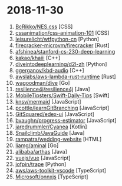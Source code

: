 # 2018-11-30

1. [BcRikko/NES.css](https://github.com/BcRikko/NES.css "NES-style CSS Framework | ファミコン風CSSフレームワーク") [CSS]
2. [cssanimation/css-animation-101](https://github.com/cssanimation/css-animation-101 "Learn how to bring animation to your web projects") [CSS]
3. [leisurelicht/wtfpython-cn](https://github.com/leisurelicht/wtfpython-cn "wtfpython的中文翻译/施工结束/ 能力有限，欢迎帮我改进翻译") [Python]
4. [firecracker-microvm/firecracker](https://github.com/firecracker-microvm/firecracker "Secure and fast microVMs for serverless computing.") [Rust]
5. [afshinea/stanford-cs-230-deep-learning](https://github.com/afshinea/stanford-cs-230-deep-learning "VIP cheatsheets for Stanford's CS 230 Deep Learning") 
6. [kakao/khaiii](https://github.com/kakao/khaiii "Kakao Hangul Analyzer III") [C++]
7. [diveintodeeplearning/d2l-zh](https://github.com/diveintodeeplearning/d2l-zh "《动手学深度学习》") [Python]
8. [ggerganov/kbd-audio](https://github.com/ggerganov/kbd-audio "Tools for capturing and analysing keyboard input paired with microphone capture") [C++]
9. [awslabs/aws-lambda-rust-runtime](https://github.com/awslabs/aws-lambda-rust-runtime "A Rust runtime for AWS Lambda") [Rust]
10. [wagoodman/dive](https://github.com/wagoodman/dive "A tool for exploring each layer in a docker image") [Go]
11. [resilience4j/resilience4j](https://github.com/resilience4j/resilience4j "Resilience4j is a fault tolerance library designed for Java8 and functional programming") [Java]
12. [MobileTipsters/Swift-Daily-Tips](https://github.com/MobileTipsters/Swift-Daily-Tips "Daily Tips From Swift World") [Swift]
13. [knsv/mermaid](https://github.com/knsv/mermaid "Generation of diagram and flowchart from text in a similar manner as markdown") [JavaScript]
14. [pcottle/learnGitBranching](https://github.com/pcottle/learnGitBranching "An interactive git visualization to challenge and educate!") [JavaScript]
15. [GitSquared/edex-ui](https://github.com/GitSquared/edex-ui "A science fiction terminal emulator designed for large touchscreens that runs on all major OSs.") [JavaScript]
16. [bvaughn/progress-estimator](https://github.com/bvaughn/progress-estimator "Logs a progress bar and estimation for how long a Promise will take to complete") [JavaScript]
17. [jaredrummler/Cyanea](https://github.com/jaredrummler/Cyanea "A theme engine for Android") [Kotlin]
18. [Snailclimb/JavaGuide](https://github.com/Snailclimb/JavaGuide "【Java学习+面试指南】 一份涵盖大部分Java程序员所需要掌握的核心知识。") [Java]
19. [rampatra/wedding-website](https://github.com/rampatra/wedding-website "Our Wedding Website 👫") [HTML]
20. [liamg/aminal](https://github.com/liamg/aminal "Golang terminal emulator from scratch") [Go]
21. [alibaba/arthas](https://github.com/alibaba/arthas "Alibaba Java Diagnostic Tool Arthas/Alibaba Java诊断利器Arthas") [Java]
22. [vuejs/vue](https://github.com/vuejs/vue "🖖 A progressive, incrementally-adoptable JavaScript framework for building UI on the web.") [JavaScript]
23. [jofpin/trape](https://github.com/jofpin/trape "People tracker on the Internet: OSINT analysis and research tool by Jose Pino") [Python]
24. [aws/aws-toolkit-vscode](https://github.com/aws/aws-toolkit-vscode "AWS Toolkit for Visual Studio Code, an extension for working with AWS services including AWS Lambda.") [TypeScript]
25. [Microsoft/onnxjs](https://github.com/Microsoft/onnxjs "ONNX.js: run ONNX models using JavaScript") [TypeScript]
